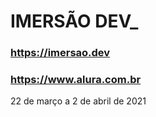 # IMERSÃO DEV_

### https://imersao.dev
### https://www.alura.com.br

22 de março a 2 de abril de 2021